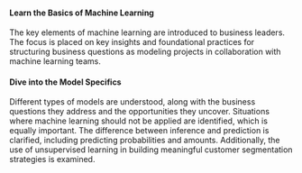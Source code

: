 #### Learn the Basics of Machine Learning

The key elements of machine learning are introduced to business leaders. The focus is placed on key insights and foundational practices for structuring business questions as modeling projects in collaboration with machine learning teams.

#### Dive into the Model Specifics

Different types of models are understood, along with the business questions they address and the opportunities they uncover. Situations where machine learning should not be applied are identified, which is equally important. The difference between inference and prediction is clarified, including predicting probabilities and amounts. Additionally, the use of unsupervised learning in building meaningful customer segmentation strategies is examined.